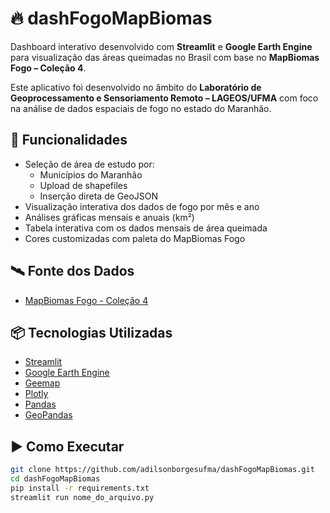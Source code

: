 # 🔥 dashFogoMapBiomas

Dashboard interativo desenvolvido com **Streamlit** e **Google Earth Engine** para visualização das áreas queimadas no Brasil com base no **MapBiomas Fogo – Coleção 4**.

Este aplicativo foi desenvolvido no âmbito do **Laboratório de Geoprocessamento e Sensoriamento Remoto – LAGEOS/UFMA** com foco na análise de dados espaciais de fogo no estado do Maranhão.

## 🔧 Funcionalidades

- Seleção de área de estudo por:
  - Municípios do Maranhão
  - Upload de shapefiles
  - Inserção direta de GeoJSON
- Visualização interativa dos dados de fogo por mês e ano
- Análises gráficas mensais e anuais (km²)
- Tabela interativa com os dados mensais de área queimada
- Cores customizadas com paleta do MapBiomas Fogo

## 🛰️ Fonte dos Dados

- [MapBiomas Fogo - Coleção 4](https://mapbiomas.org/colecoes-de-dados/fogo)

## 📦 Tecnologias Utilizadas

- [Streamlit](https://streamlit.io/)
- [Google Earth Engine](https://earthengine.google.com/)
- [Geemap](https://geemap.org/)
- [Plotly](https://plotly.com/)
- [Pandas](https://pandas.pydata.org/)
- [GeoPandas](https://geopandas.org/)

## ▶️ Como Executar

```bash
git clone https://github.com/adilsonborgesufma/dashFogoMapBiomas.git
cd dashFogoMapBiomas
pip install -r requirements.txt
streamlit run nome_do_arquivo.py
